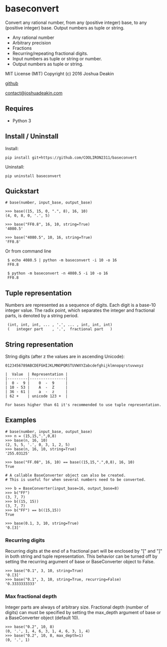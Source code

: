 baseconvert
===========

Convert any rational number,
from any (positive integer) base,
to any (positive integer) base.
Output numbers as tuple or string.

- Any rational number
- Arbitrary precision
- Fractions
- Recurring/repeating fractional digits.
- Input numbers as tuple or string or number.
- Output numbers as tuple or string.

MIT License (MIT)
Copyright (c) 2016 Joshua Deakin

[github](https://github.com/squdle/baseconvert)

contact@joshuadeakin.com

## Requires

- Python 3

## Install / Uninstall

Install:

    pip install git+https://github.com/COOLIRON2311/baseconvert

Uninstall:

    pip uninstall baseconvert

## Quickstart

    # base(number, input_base, output_base)

    >>> base((15, 15, 0, ".", 8), 16, 10)
    (4, 0, 8, 0, '.', 5)

    >>> base("FF0.8", 16, 10, string=True)
    '4080.5'

    >>> base("4080.5", 10, 16, string=True)
    'FF0.8'

Or from command line

     $ echo 4080.5 | python -m baseconvert -i 10 -o 16
     FF0.8

     $ python -m baseconvert -n 4080.5 -i 10 -o 16
     FF0.8

## Tuple representation

Numbers are represented as a sequence of digits.
Each digit is a base-10 integer value.
The radix point, which separates  the integer and fractional parts,
is denoted by a string period.

     (int, int, int, ... , '.', ... , int, int, int)
     (   integer part    , '.',  fractional part   )

## String representation

String digits (after z the values are in ascending Unicode):

    0123456789ABCDEFGHIJKLMNOPQRSTUVWXYZabcdefghijklmnopqrstuvwxyz

    |  Value  | Representation |
    |---------|----------------|
    |  0 -  9 |    0  -  9     |
    | 10 - 53 |    A  -  Z     |
    | 36 - 61 |    a  -  z     |
    | 62 +    | unicode 123 +  |

    For bases higher than 61 it's recommended to use tuple representation.

## Examples

    # base(number, input_base, output_base)
    >>> n = (15,15,".",0,8)
    >>> base(n, 16, 10)
    (2, 5, 5, '.', 0, 3, 1, 2, 5)
    >>> base(n, 16, 10, string=True)
    '255.03125'

    >>> base("FF.08", 16, 10) == base((15,15,".",0,8), 16, 10)
    True

    # A callable BaseConverter object can also be created.
    # This is useful for when several numbers need to be converted.

    >>> b = BaseConverter(input_base=16, output_base=8)
    >>> b("FF")
    (3, 7, 7)
    >>> b((15, 15))
    (3, 7, 7)
    >>> b("FF") == b((15,15))
    True

    >>> base(0.1, 3, 10, string=True)
    '0.[3]'

### Recurring digits

Recurring digits at the end of a fractional part will be enclosed by
"[" and "]" in both string and tuple representation.
This behavior can be turned off by setting the recurring argument of base or
BaseConverter object to False.

    >>> base("0.1", 3, 10, string=True)
    '0.[3]'
    >>> base("0.1", 3, 10, string=True, recurring=False)
    '0.3333333333'

### Max fractional depth

Integer parts are always of arbitrary size.
Fractional depth (number of digits) can must be specified by setting the
max_depth argument of base or a BaseConverter object (default 10).

    >>> base("0.2", 10, 8)
    (0, '.', 1, 4, 6, 3, 1, 4, 6, 3, 1, 4)
    >>> base("0.2", 10, 8, max_depth=1)
    (0, '.', 1)
